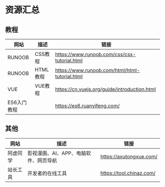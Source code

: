# 资源汇总


## 教程

| 网站      | 描述     | 链接                                               |
|---------|--------|--------------------------------------------------|
| RUNOOB  | CSS教程  | <https://www.runoob.com/css/css-tutorial.html>   |
| RUNOOB  | HTML教程 | <https://www.runoob.com/html/html-tutorial.html> |
| VUE     | VUE教程  | <https://cn.vuejs.org/guide/introduction.html>   |
| ES6入门教程 |        | <https://es6.ruanyifeng.com/>                    |


## 其他

| 网站   | 描述                    | 链接                         |
|------|-----------------------|----------------------------|
| 阿虚同学 | 影视漫画、AI、APP、电脑软件、网页导航 | <https://axutongxue.com/>  |
| 站长工具 | 开发者的在线工具              | <https://tool.chinaz.com/> |
